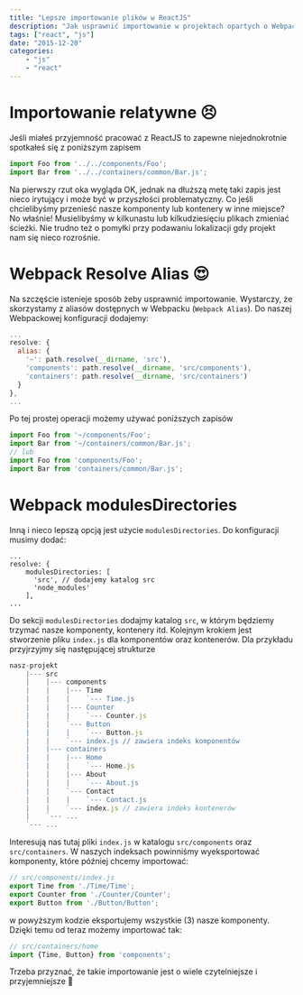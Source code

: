 ```yaml
---
title: "Lepsze importowanie plików w ReactJS"
description: "Jak usprawnić importowanie w projektach opartych o Webpack i React"
tags: ["react", "js"]
date: "2015-12-20"
categories:
    - "js"
    - "react"
---
```

# Importowanie relatywne 😣
Jeśli miałeś przyjemność pracować z ReactJS to zapewne niejednokrotnie spotkałeś się z poniższym zapisem

```js
import Foo from '../../components/Foo';
import Bar from '../../containers/common/Bar.js';
```
Na pierwszy rzut oka wygląda OK, jednak na dłuższą metę taki zapis jest
nieco irytujący i może być w przyszłości problematyczny.
Co jeśli chcielibyśmy przenieść nasze komponenty lub kontenery w inne miejsce? No właśnie! Musielibyśmy
w kilkunastu lub kilkudziesięciu plikach zmieniać ścieżki.
Nie trudno też o pomyłki przy podawaniu lokalizacji gdy projekt nam się nieco rozrośnie.


# Webpack Resolve Alias 😍
Na szczęście istenieje sposób żeby usprawnić importowanie. Wystarczy, że skorzystamy z aliasów dostępnych
w Webpacku (`Webpack Alias`). Do naszej Webpackowej konfiguracji dodajemy:

```js
...
resolve: {
  alias: {
    '~': path.resolve(__dirname, 'src'),
    'components': path.resolve(__dirname, 'src/components'),
    'containers': path.resolve(__dirname, 'src/containers')
  }
},
...
```

Po tej prostej operacji możemy używać poniższych zapisów

```js
import Foo from '~/components/Foo';
import Bar from '~/containers/common/Bar.js';
// lub
import Foo from 'components/Foo';
import Bar from 'containers/common/Bar.js';
```

# Webpack modulesDirectories
Inną i nieco lepszą opcją jest użycie `modulesDirectories`. Do konfiguracji musimy dodać:
```
...
resolve: {
    modulesDirectories: [
      'src', // dodajemy katalog src
      'node_modules'
    ],
...
```

Do sekcji `modulesDirectories` dodajmy katalog `src`, w którym będziemy trzymać nasze komponenty,
kontenery itd. Kolejnym krokiem jest stworzenie pliku `index.js` dla komponentów oraz kontenerów.
Dla przykładu przyjrzyjmy się następującej strukturze
```js
nasz-projekt
    |--- src
    |    |--- components
    |    |    |--- Time
    |    |    |    `--- Time.js
    |    |    |--- Counter
    |    |    |    `--- Counter.js
    |    |    `--- Button
    |    |    |    `--- Button.js
    |    |    `--- index.js // zawiera indeks komponentów
    |    |--- containers
    |    |    |--- Home
    |    |    |    `--- Home.js
    |    |    |--- About
    |    |    |    `--- About.js
    |    |    `--- Contact
    |    |    |    `--- Contact.js
    |    |    `--- index.js // zawiera indeks kontenerów
    |    `--- ...
    `--- ...
```
Interesują nas tutaj pliki `index.js` w katalogu `src/components` oraz `src/containers`.
W naszych indeksach powinniśmy wyeksportować komponenty, które później chcemy importować:

```js
// src/components/index.js
export Time from './Time/Time';
export Counter from './Counter/Counter';
export Button from './Button/Button';
```
w powyższym kodzie eksportujemy wszystkie (3) nasze komponenty. Dzięki temu od teraz możemy importować tak:

```js
// src/containers/home
import {Time, Button} from 'components';
```
Trzeba przyznać, że takie importowanie jest o wiele czytelniejsze i przyjemniejsze 🙂
